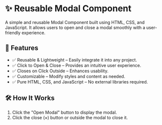 # ✨ Reusable Modal Component
A simple and reusable Modal Component built using HTML, CSS, and JavaScript.
It allows users to open and close a modal smoothly with a user-friendly experience.

## 🚀 Features
- ✅ Reusable & Lightweight – Easily integrate it into any project.
- ✅ Click to Open & Close – Provides an intuitive user experience.
- ✅ Closes on Click Outside – Enhances usability.
- ✅ Customizable – Modify styles and content as needed.
- ✅ Pure HTML, CSS, and JavaScript – No external libraries required.

## 🛠️ How It Works
1. Click the "Open Modal" button to display the modal.
2. Click the close (×) button or outside the modal to close it.
